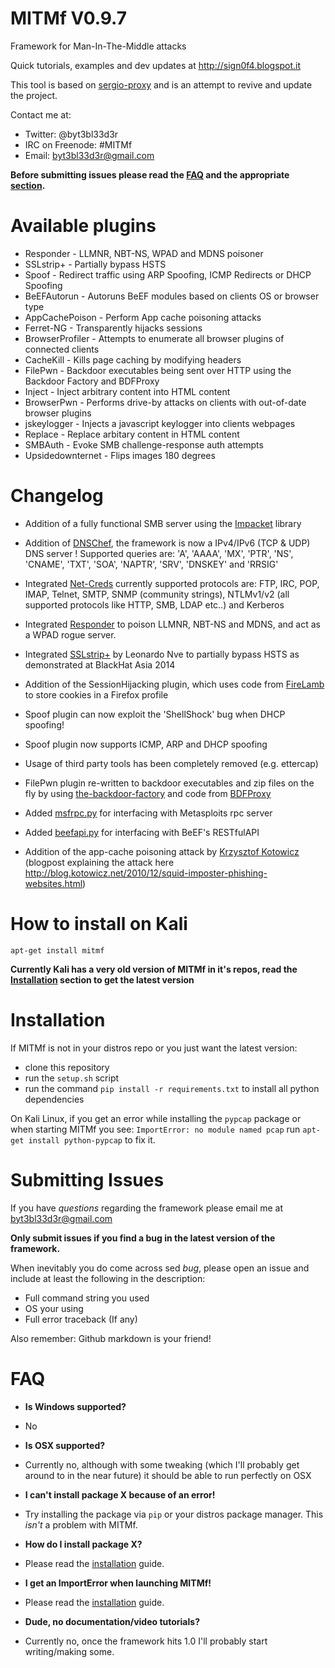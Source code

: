 MITMf V0.9.7
============

Framework for Man-In-The-Middle attacks

Quick tutorials, examples and dev updates at http://sign0f4.blogspot.it

This tool is based on [sergio-proxy](https://github.com/supernothing/sergio-proxy) and is an attempt to revive and update the project.

Contact me at:
- Twitter: @byt3bl33d3r
- IRC on Freenode: #MITMf
- Email: byt3bl33d3r@gmail.com

**Before submitting issues please read the [FAQ](#faq) and the appropriate [section](#submitting-issues).**

Available plugins
=================
- Responder - LLMNR, NBT-NS, WPAD and MDNS poisoner
- SSLstrip+ - Partially bypass HSTS
- Spoof - Redirect traffic using ARP Spoofing, ICMP Redirects or DHCP Spoofing
- BeEFAutorun - Autoruns BeEF modules based on clients OS or browser type
- AppCachePoison - Perform App cache poisoning attacks 
- Ferret-NG - Transparently hijacks sessions
- BrowserProfiler - Attempts to enumerate all browser plugins of connected clients
- CacheKill - Kills page caching by modifying headers
- FilePwn - Backdoor executables being sent over HTTP using the Backdoor Factory and BDFProxy
- Inject - Inject arbitrary content into HTML content
- BrowserPwn - Performs drive-by attacks on clients with out-of-date browser plugins
- jskeylogger - Injects a javascript keylogger into clients webpages
- Replace - Replace arbitary content in HTML content
- SMBAuth - Evoke SMB challenge-response auth attempts
- Upsidedownternet - Flips images 180 degrees

Changelog
=========

- Addition of a fully functional SMB server using the [Impacket](https://github.com/CoreSecurity/impacket) library

- Addition of [DNSChef](https://github.com/iphelix/dnschef), the framework is now a IPv4/IPv6 (TCP & UDP) DNS server ! Supported queries are: 'A', 'AAAA', 'MX', 'PTR', 'NS', 'CNAME', 'TXT', 'SOA', 'NAPTR', 'SRV', 'DNSKEY' and 'RRSIG'

- Integrated [Net-Creds](https://github.com/DanMcInerney/net-creds) currently supported protocols are:
  FTP, IRC, POP, IMAP, Telnet, SMTP, SNMP (community strings), NTLMv1/v2 (all supported protocols like HTTP, SMB, LDAP etc..) and Kerberos

- Integrated [Responder](https://github.com/SpiderLabs/Responder) to poison LLMNR, NBT-NS and MDNS, and act as a WPAD rogue server.

- Integrated [SSLstrip+](https://github.com/LeonardoNve/sslstrip2) by Leonardo Nve to partially bypass HSTS as demonstrated at BlackHat Asia 2014 

- Addition of the SessionHijacking plugin, which uses code from [FireLamb](https://github.com/sensepost/mana/tree/master/firelamb) to store cookies in a Firefox profile 

- Spoof plugin can now exploit the 'ShellShock' bug when DHCP spoofing! 

- Spoof plugin now supports ICMP, ARP and DHCP spoofing

- Usage of third party tools has been completely removed (e.g. ettercap)

- FilePwn plugin re-written to backdoor executables and zip files on the fly by using [the-backdoor-factory](https://github.com/secretsquirrel/the-backdoor-factory) and code from [BDFProxy](https://github.com/secretsquirrel/BDFProxy)

- Added [msfrpc.py](https://github.com/byt3bl33d3r/msfrpc/blob/master/python-msfrpc/msfrpc.py) for interfacing with Metasploits rpc server

- Added [beefapi.py](https://github.com/byt3bl33d3r/beefapi) for interfacing with BeEF's RESTfulAPI

- Addition of the app-cache poisoning attack by [Krzysztof Kotowicz](https://github.com/koto/sslstrip) (blogpost explaining the attack here http://blog.kotowicz.net/2010/12/squid-imposter-phishing-websites.html)

How to install on Kali
======================

```apt-get install mitmf```

**Currently Kali has a very old version of MITMf in it's repos, read the [Installation](#installation) section to get the latest version**

Installation
============
If MITMf is not in your distros repo or you just want the latest version:
- clone this repository 
- run the ```setup.sh``` script
- run the command ```pip install -r requirements.txt``` to install all python dependencies

On Kali Linux, if you get an error while installing the ```pypcap``` package or when starting MITMf you see: ```ImportError: no module named pcap``` run ```apt-get install python-pypcap``` to fix it.

Submitting Issues
=================
If you have *questions* regarding the framework please email me at byt3bl33d3r@gmail.com

**Only submit issues if you find a bug in the latest version of the framework.**

When inevitably you do come across sed *bug*, please open an issue and include at least the following in the description:

- Full command string you used
- OS your using
- Full error traceback (If any)

Also remember: Github markdown is your friend!

FAQ
===
- **Is Windows supported?**
- No

- **Is OSX supported?**
- Currently no, although with some tweaking (which I'll probably get around to in the near future) it should be able to run perfectly on OSX

- **I can't install package X because of an error!**
- Try installing the package via ```pip``` or your distros package manager. This *isn't* a problem with MITMf.

- **How do I install package X?**
- Please read the [installation](#installation) guide.

- **I get an ImportError when launching MITMf!**
- Please read the [installation](#installation) guide.

- **Dude, no documentation/video tutorials?**
- Currently no, once the framework hits 1.0 I'll probably start writing/making some.
